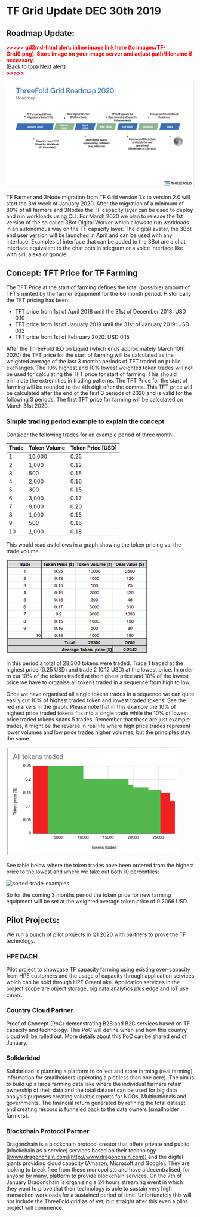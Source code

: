 # TF Grid Update DEC 30th 2019

## Roadmap Update:

<p id="gdcalert1" ><span style="color: red; font-weight: bold">>>>>>  gd2md-html alert: inline image link here (to images/TF-Grid0.png). Store image on your image server and adjust path/filename if necessary. </span><br>(<a href="#">Back to top</a>)(<a href="#gdcalert2">Next alert</a>)<br><span style="color: red; font-weight: bold">>>>>> </span></p>

![Roadmap 2020](images/roadmap2020.png "image_tooltip")

TF Farmer and 3Node migration from TF Grid version 1.x to version 2.0  will start the 3rd week of January 2020. After the migration of a minimum of 80% of all farmers and 3Nodes the TF capacity layer can be used to deploy and run workloads using CLI. For March 2020 we plan to release the 1st version of the so called 3Bot Digital Worker which allows to run workloads in an autonomous way on the TF capacity layer. The digital avatar, the 3Bot end user version will be launched in April and can be used with any interface. Examples of interface that can be added to the 3Bot are a chat interface equivalent to the chat bots in telegram or  a voice interface like with siri, alexa or google.

## Concept: TFT Price for TF Farming

The TFT Price at the start of farming defines the total (possible) amount of TFT’s minted by the farmer equipment for the 60 month period. Historically the TFT pricing has been:
*   TFT price from 1st of April 2018 until the 31st of December 2018:		USD 0.10
*   TFT price from 1st of January 2019 until the 31st of January 2019:	USD 0.12
*   TFT price from 1st of February 2020:					USD 0.15

After the ThreeFold IEO on Liquid (which ends approximately March 10th 2020) the TFT price for the start of farming will be calculated as the weighted average of the last 3 months periods of TFT traded on public exchanges. The 10% highest and 10% lowest weighted token trades will not be used for calculating the TFT price for start of farming. This should eliminate the extremities in trading patterns. The TFT Price for the start of farming will be rounded to the 4th digit after the comma. This TFT price will be calculated after the end of the first 3 periods of 2020 and is valid for the following 3 periods. The first TFT price for farming will be calculated on March 31st 2020.

### Simple trading period example to explain the concept

Consider the following trades for an example period of three month:.

| Trade | Token Volume | Token Price [USD] |
| ---- | ---- | ---- |
| 1	| 10,000 | 0.25 |
| 2 |	1,000 | 0.12 |
| 3 |	500 | 0.15 |
| 4 |	2,000 | 0.16 |
| 5 |	300 |	0.15 |
| 6 |	3,000 |  0.17 |
| 7 |	9,000 |	 0.20 |
| 8 |	1,000 | 0.15 |
| 9 |	500 | 0.16 |
| 10 | 1,000 | 0.18 |

This would read as follows in a graph showing the token pricing vs. the trade volume.

![trade-example](images/trade-example.png "image_tooltip")

In this period a total of 28,300 tokens were traded. Trade 1 traded at the highest price (0.25 USD) and trade 2 (0.12 USD) at the lowest price. In order to cut 10% of the tokens traded at the highest price and 10% of the lowest price we have to organise all tokens traded in a sequence from high to low.

Once we have organised all single tokens trades in a sequence we can quite easily cut 10% of highest traded token and lowest traded tokens.  See the red markers in the graph.  Please note that in this example the 10% of highest price traded tokens fits into a single trade while the 10% of lowest price traded tokens spans 5 trades.  Remember that these are just example trades, it might be the reverse in real life where high price trades represent lower volumes and low price trades higher volumes, but the principles stay the same.

![tokens-traded-organised](images/tokens-traded-organised.png "image_tooltip")

See table below where the token trades have been ordered from the highest price to the lowest and where we take out both 10 percentiles:

![sorted-trade-examples](images/vsorted-trade-examples.png "image_tooltip")

So for the coming 3 months period the token price for new farming equipment will be set at the weighted average token price of 0.2066 USD.

## Pilot Projects:

We run a bunch of pilot projects in Q1 2020 with partners to prove the TF technology.

### HPE DACH

Pilot project to showcase TF capacity farming using existing over-capacity from HPE customers and the usage of capacity through application services which can be sold through HPE GreenLake. Application services in the project scope are object storage, big data analytics plus edge and IoT use cases.

### Country Cloud Partner

Proof of Concept (PoC) demonstrating B2B and B2C services based on TF capacity and technology. This PoC will define when and how this country cloud will be rolled out. More details about this PoC can be shared end of January.

### Solidaridad

Solidaridad is planning a platform to collect and store farming (real farming) information for smallholders (operating a plot less than one acre).  The aim is to build up a large farming data lake where the individual farmers retain ownership of their data and the total dataset can be used for big data analysis purposes creating valuable reports for NGOs, Multinationals and governments. The financial return generated by refining the total dataset and creating respors is funneled back to the data owners (smallholder farmers).

### Blockchain Protocol Partner

Dragonchain is a blockchain protocol creator that offers private and public (blockchain as a service) services based on their technology ([www.dragonchain.com](http://www.dragonchain.com)) and the digital giants providing cloud capacity (Amazon, Microsoft and Google).  They are looking to break free from these monopolists and have a decentralised,  for anyone by many, platform to provide blockchain services.  On the 7th of January Dragonchain is organising a 24 hours streaming event in which they want to prove that their technology is able to sustain very high transaction workloads for a sustained period of time. Unfortunately this will not include the ThreeFold grid as of yet, but straight after this even a pilot project will commence.
